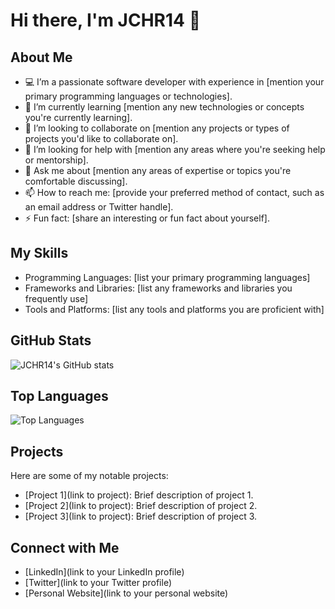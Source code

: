# Hi there, I'm JCHR14 👋

## About Me

- 💻 I’m a passionate software developer with experience in [mention your primary programming languages or technologies].
- 🌱 I’m currently learning [mention any new technologies or concepts you're currently learning].
- 👯 I’m looking to collaborate on [mention any projects or types of projects you'd like to collaborate on].
- 🤔 I’m looking for help with [mention any areas where you're seeking help or mentorship].
- 💬 Ask me about [mention any areas of expertise or topics you're comfortable discussing].
- 📫 How to reach me: [provide your preferred method of contact, such as an email address or Twitter handle].
- ⚡ Fun fact: [share an interesting or fun fact about yourself].

## My Skills

- Programming Languages: [list your primary programming languages]
- Frameworks and Libraries: [list any frameworks and libraries you frequently use]
- Tools and Platforms: [list any tools and platforms you are proficient with]

## GitHub Stats

![JCHR14's GitHub stats](https://github-readme-stats.vercel.app/api?username=JCHR14&show_icons=true&theme=radical)

## Top Languages

![Top Languages](https://github-readme-stats.vercel.app/api/top-langs/?username=JCHR14&layout=compact&theme=radical)

## Projects

Here are some of my notable projects:

- [Project 1](link to project): Brief description of project 1.
- [Project 2](link to project): Brief description of project 2.
- [Project 3](link to project): Brief description of project 3.

## Connect with Me

- [LinkedIn](link to your LinkedIn profile)
- [Twitter](link to your Twitter profile)
- [Personal Website](link to your personal website)
